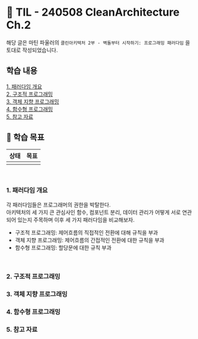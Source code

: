 # 📝 TIL - 240508 CleanArchitecture Ch.2
해당 글은 마틴 파울러의 `클린아키텍처 2부 - 벽돌부터 시작하기: 프로그래밍 패러다임` 을 토대로 작성되었습니다.


## 학습 내용
[1. 패러다임 개요](#1-패러다임-개요)</br>
[2. 구조적 프로그래밍](#2-구조적-프로그래밍)</br>
[3. 객체 지향 프로그래밍](#3-객체-지향-프로그래밍)<br>
[4. 함수형 프로그래밍](#4-함수형-프로그래밍)</br>
[5. 참고 자료](#5-참고-자료)


## 🎯 학습 목표
|상태|목표|
|---|---|
|||

</br>

### 1. 패러다임 개요
각 패러다임들은 프로그래머의 권한을 박탈한다.</br>
아키텍처의 세 가지 큰 관심사인 함수, 컴포넌트 분리, 데이터 관리가 어떻게 서로 연관되어 있는지 주목하며 이후 세 가지 패러다임을 비교해보자.</br>
- 구조적 프로그래밍: 제어흐름의 직접적인 전환에 대해 규칙을 부과
- 객체 지향 프로그래밍: 제어흐름의 간접적인 전환에 대한 규칙을 부과
- 함수형 프로그래밍: 할당문에 대한 규칙 부과
</br>

### 2. 구조적 프로그래밍

### 3. 객체 지향 프로그래밍

### 4. 함수형 프로그래밍

### 5. 참고 자료

